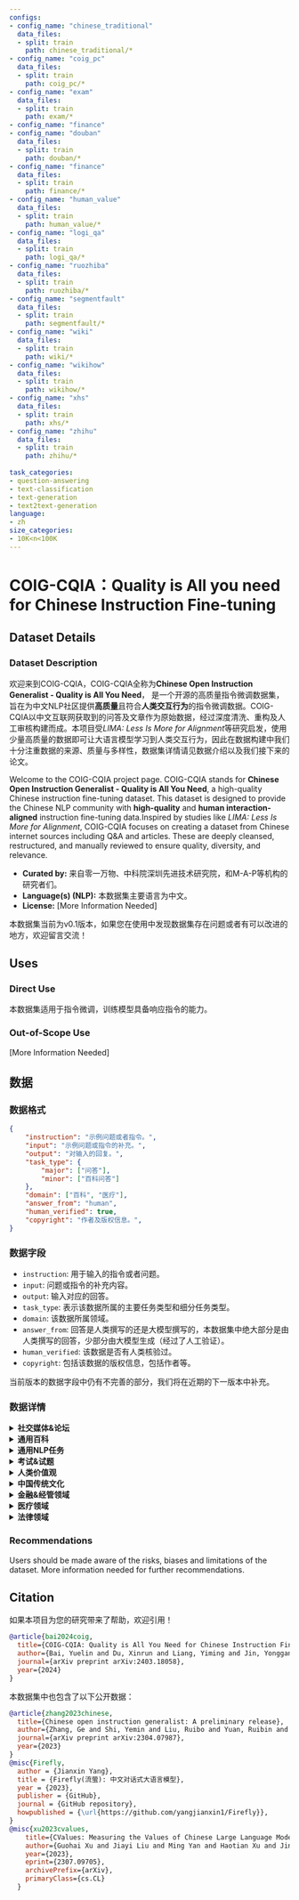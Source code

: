 ```yaml
---
configs:
- config_name: "chinese_traditional"
  data_files:
  - split: train
    path: chinese_traditional/*
- config_name: "coig_pc"
  data_files:
  - split: train
    path: coig_pc/*
- config_name: "exam"
  data_files:
  - split: train
    path: exam/*
- config_name: "finance"
- config_name: "douban"
  data_files:
  - split: train
    path: douban/*
- config_name: "finance"
  data_files:
  - split: train
    path: finance/*
- config_name: "human_value"
  data_files:
  - split: train
    path: human_value/*
- config_name: "logi_qa"
  data_files:
  - split: train
    path: logi_qa/*
- config_name: "ruozhiba"
  data_files:
  - split: train
    path: ruozhiba/*
- config_name: "segmentfault"
  data_files:
  - split: train
    path: segmentfault/*
- config_name: "wiki"
  data_files:
  - split: train
    path: wiki/*
- config_name: "wikihow"
  data_files:
  - split: train
    path: wikihow/*
- config_name: "xhs"
  data_files:
  - split: train
    path: xhs/*
- config_name: "zhihu"
  data_files:
  - split: train
    path: zhihu/*
  
task_categories:
- question-answering
- text-classification
- text-generation
- text2text-generation
language:
- zh
size_categories:
- 10K<n<100K
---
```




# COIG-CQIA：Quality is All you need for Chinese Instruction Fine-tuning

<!-- Provide a quick summary of the dataset. -->


## Dataset Details

### Dataset Description

<!-- Provide a longer summary of what this dataset is. -->
欢迎来到COIG-CQIA，COIG-CQIA全称为**Chinese Open Instruction Generalist - Quality is All You Need**， 是一个开源的高质量指令微调数据集，旨在为中文NLP社区提供**高质量**且符合**人类交互行为**的指令微调数据。COIG-CQIA以中文互联网获取到的问答及文章作为原始数据，经过深度清洗、重构及人工审核构建而成。本项目受*LIMA: Less Is More for Alignment*等研究启发，使用少量高质量的数据即可让大语言模型学习到人类交互行为，因此在数据构建中我们十分注重数据的来源、质量与多样性，数据集详情请见数据介绍以及我们接下来的论文。

Welcome to the COIG-CQIA project page. COIG-CQIA stands for **Chinese Open Instruction Generalist - Quality is All You Need**, a high-quality Chinese instruction fine-tuning dataset. This dataset is designed to provide the Chinese NLP community with **high-quality** and **human interaction-aligned** instruction fine-tuning data.Inspired by studies like *LIMA: Less Is More for Alignment*, COIG-CQIA focuses on creating a dataset from Chinese internet sources including Q&A and articles. These are deeply cleansed, restructured, and manually reviewed to ensure quality, diversity, and relevance.


- **Curated by:** 来自零一万物、中科院深圳先进技术研究院，和M-A-P等机构的研究者们。
- **Language(s) (NLP):** 本数据集主要语言为中文。
- **License:** [More Information Needed]

本数据集当前为v0.1版本，如果您在使用中发现数据集存在问题或者有可以改进的地方，欢迎留言交流！

## Uses

<!-- Address questions around how the dataset is intended to be used. -->

### Direct Use

<!-- This section describes suitable use cases for the dataset. -->

本数据集适用于指令微调，训练模型具备响应指令的能力。

### Out-of-Scope Use

<!-- This section addresses misuse, malicious use, and uses that the dataset will not work well for. -->

[More Information Needed]

## 数据

### 数据格式

```json
{
    "instruction": "示例问题或者指令。",
    "input": "示例问题或指令的补充。",
    "output": "对输入的回复。",
    "task_type": {
        "major": ["问答"],
        "minor": ["百科问答"]
    },
    "domain": ["百科", "医疗"],
    "answer_from": "human",
    "human_verified": true,
    "copyright": "作者及版权信息。",
}
```

### 数据字段

- `instruction`: 用于输入的指令或者问题。
- `input`: 问题或指令的补充内容。
- `output`: 输入对应的回答。
- `task_type`: 表示该数据所属的主要任务类型和细分任务类型。
- `domain`: 该数据所属领域。
- `answer_from`: 回答是人类撰写的还是大模型撰写的，本数据集中绝大部分是由人类撰写的回答，少部分由大模型生成（经过了人工验证）。
- `human_verified`: 该数据是否有人类核验过。
- `copyright`: 包括该数据的版权信息，包括作者等。

当前版本的数据字段中仍有不完善的部分，我们将在近期的下一版本中补充。

### 数据详情

<details>
<summary><b>社交媒体&论坛</b></summary>

| 类别          | 数量 | 来源 | 构造方式                     |
| ----------------- | -------- | ------ | --------------------------------------- |
| 知乎        | 8837      | [[网址链接]](https://www.zhihu.com/) | 经过多阶段的数据质量筛选和人工验证。 |
| 豆瓣       | 3132    | [[网址链接]](https://www.douban.com/) | 人工撰写多样的prompt模板构造而成。 |
| 小红书       | 1508    | [[网址链接]](https://www.xiaohongshu.com/explore) | 人工撰写多样的prompt模板构造而成。 |
| Segmentfault       | 458    | [[网址链接]](https://segmentfault.com/) | 规则方式清洗与筛选，并经过人工验证。 |
| **总量**         | **13935** | -      | -                                       |

</details>

<details>
<summary><b>通用百科</b></summary>

| 类别          | 数量 | 来源 | 构造方式                     |
| ----------------- | -------- | ------ | --------------------------------------- |
| 百科文章        | 980      | 从网络中收集。[[网址链接]](https://10why.net/) [[网址链接]](https://www.eetree.cn/wiki/eebaike) [[网址链接]](https://www.nongyie.com/) [[网址链接]](https://www.gkket.com/gkwk/) | 规则方式清洗与筛选，并经过人工验证。 |
| 中国大百科全书       | 1706    | [[网址链接]](https://www.zgbk.com/) | 人工撰写多样的prompt模板构造而成。 |
| wikiHow中文       | 1876    | [[网址链接]](https://zh.wikihow.com/首页)&[[公开数据集]](https://github.com/esbatmop/MNBVC/tree/main) | 规则方式清洗与筛选。 |
| **总量**         | **4571** | -      | -                                       |

</details>

</details>

<details>
<summary><b>通用NLP任务</b></summary>

| 类别          | 数量 | 来源 | 构造方式                     |
| ----------------- | -------- | ------ | --------------------------------------- |
| COIG-PC-Core        | 3000      | [[Open Dataset]](https://huggingface.co/datasets/BAAI/COIG-PC-core) | 人工验证数据质量。 |
| **总量**         | **3000** | -      | -                                       |

</details>

<details>
<summary><b>考试&试题</b></summary>

| 类别          | 数量 | 来源 | 构造方式                     |
| ----------------- | -------- | ------ | --------------------------------------- |
| 高考&中考        | 2000      | [[公开数据集]](https://huggingface.co/datasets/BAAI/COIG) | - |
| 研究生入学考试       | 475    | 从网络中收集 | 规则方式清洗与筛选。 |
| 逻辑推理题       | 422    | 从网络中收集 | 规则方式清洗与筛选。 |
| **总量**         | **2897** | -      | -                                       |

</details>

<details>
<summary><b>人类价值观</b></summary>

| 类别          | 数量 | 来源 | 构造方式                     |
| ----------------- | -------- | ------ | --------------------------------------- |
| 100poison         | 906      | [[公开数据集]](https://modelscope.cn/datasets/damo/100PoisonMpts/summary) | - |
| COIG-human-value  | 101      | [[公开数据集]](https://huggingface.co/datasets/BAAI/COIG) | 经人工审核数据质量 |
| **总量**         | **1007** | -      | -                                       |

</details>

<details>
<summary><b>中国传统文化</b></summary>

| 类别          | 数量 | 来源 | 构造方式                     |
| ----------------- | -------- | ------ | --------------------------------------- |
| 中华传统文化试题         | 232      | 从网络中收集 | 规则方式清洗与筛选，并经过人工验证。 |
| 成语释义  | 112      | [[公开数据集]](https://huggingface.co/datasets/YeungNLP/firefly-train-1.1M) | 规则方式清洗与筛选，并经过人工验证。 |
| 古诗词撰写  | 47      | [[公开数据集]](https://huggingface.co/datasets/YeungNLP/firefly-train-1.1M) | 规则方式清洗与筛选，并经过人工验证。 |
| 文言文互译  | 112      | [[公开数据集]](https://huggingface.co/datasets/YeungNLP/firefly-train-1.1M) | 规则方式清洗与筛选，并经过人工验证。 |
| **总量**         | **503** | -      | -                                       |

</details>

<details>
<summary><b>金融&经管领域</b></summary>

| 类别          | 数量 | 来源 | 构造方式                     |
| ----------------- | -------- | ------ | --------------------------------------- |
| MBA百科       | 10689    | [[网址链接]](https://wiki.mbalib.com/wiki/首页) | 人工撰写多样的prompt模板构造而成。 |
| 金融NLP任务  | 600      | [[公开数据集]](https://huggingface.co/datasets/BAAI/COIG-PC) | 人工核验数据质量 |
| **总量**         | **11289** | -      | -                                       |

</details>

<details>
<summary><b>医疗领域</b></summary>

| 类别          | 数量 | 来源 | 构造方式                     |
| ----------------- | -------- | ------ | --------------------------------------- |
| 医疗百科       | 8351    | [[网址链接]](www.baikemy.com) | 人工撰写多样的prompt模板构造而成。 |
| 医疗文章  | 186      | [[网址链接]](https://51zyzy.com/article/list.html) [[网址链接]](https://baobao.baidu.com/dailyjnl/list/13.html) | 规则方式清洗与筛选。 |
| **总量**         | **8537** | -      | -                                       |

</details>

<details>
<summary><b>法律领域</b></summary>

| 类别          | 数量 | 来源 | 构造方式                     |
| ----------------- | -------- | ------ | --------------------------------------- |
| 法律研究生入学考试       | 2645    | 从网络中收集 | 规则方式清洗与筛选。 |
| **总量**         | **2645** | -      | -                                       |

</details>


### Recommendations

<!-- This section is meant to convey recommendations with respect to the bias, risk, and technical limitations. -->

Users should be made aware of the risks, biases and limitations of the dataset. More information needed for further recommendations.

## Citation

<!-- If there is a paper or blog post introducing the dataset, the APA and Bibtex information for that should go in this section. -->

如果本项目为您的研究带来了帮助，欢迎引用！

```bibtex
@article{bai2024coig,
  title={COIG-CQIA: Quality is All You Need for Chinese Instruction Fine-tuning},
  author={Bai, Yuelin and Du, Xinrun and Liang, Yiming and Jin, Yonggang and Liu, Ziqiang and Zhou, Junting and Zheng, Tianyu and Zhang, Xincheng and Ma, Nuo and Wang, Zekun and others},
  journal={arXiv preprint arXiv:2403.18058},
  year={2024}
}
```

本数据集中也包含了以下公开数据：
```bibtex
@article{zhang2023chinese,
  title={Chinese open instruction generalist: A preliminary release},
  author={Zhang, Ge and Shi, Yemin and Liu, Ruibo and Yuan, Ruibin and Li, Yizhi and Dong, Siwei and Shu, Yu and Li, Zhaoqun and Wang, Zekun and Lin, Chenghua and others},
  journal={arXiv preprint arXiv:2304.07987},
  year={2023}
}
@misc{Firefly,
  author = {Jianxin Yang},
  title = {Firefly(流萤): 中文对话式大语言模型},
  year = {2023},
  publisher = {GitHub},
  journal = {GitHub repository},
  howpublished = {\url{https://github.com/yangjianxin1/Firefly}},
}
@misc{xu2023cvalues,
    title={CValues: Measuring the Values of Chinese Large Language Models from Safety to Responsibility}, 
    author={Guohai Xu and Jiayi Liu and Ming Yan and Haotian Xu and Jinghui Si and Zhuoran Zhou and Peng Yi and Xing Gao and Jitao Sang and Rong Zhang and Ji Zhang and Chao Peng and Fei Huang and Jingren Zhou},
    year={2023},
    eprint={2307.09705},
    archivePrefix={arXiv},
    primaryClass={cs.CL}
  }
```
